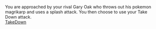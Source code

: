 You are approached by your rival Gary Oak who throws out his pokemon magrikarp and uses a splash attack. You then choose to use your Take Down attack.  
[TakeDown](../FIN/conclusion.md)